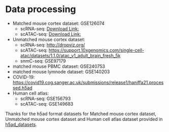 # Data processing
* Matched mouse cortex dataset: GSE126074
    * scRNA-seq: [Download Link: ](http://download.gao-lab.org/GLUE/dataset/Chen-2019-RNA.h5ad)
    * scATAC-seq: [Download Link: ](http://download.gao-lab.org/GLUE/dataset/Chen-2019-ATAC.h5ad)
* Unmatched mouse cortex dataset: 
    * scRNA-seq: http://dropviz.org/
    * scATAC-seq: https://support.10xgenomics.com/single-cell-atac/datasets/1.1.0/atac_v1_adult_brain_fresh_5k
    * snmC-seq: GSE97179
* matched mouse PBMC dataset: GSE240753
* matched mouse lymnode dataset: GSE140203
* COVID-19: https://covid19.cog.sanger.ac.uk/submissions/release1/haniffa21.processed.h5ad
* Human cell atlas: 
    * scRNA-seq: GSE156793
    * scATAC-seq: GSE149683
    
Thanks for the h5ad format datasets for Matched mouse cortex dataset, Unmatched mouse cortex dataset and Human cell atlas dataset provided in [h5ad_datasets](https://scglue.readthedocs.io/en/latest/data.html).
